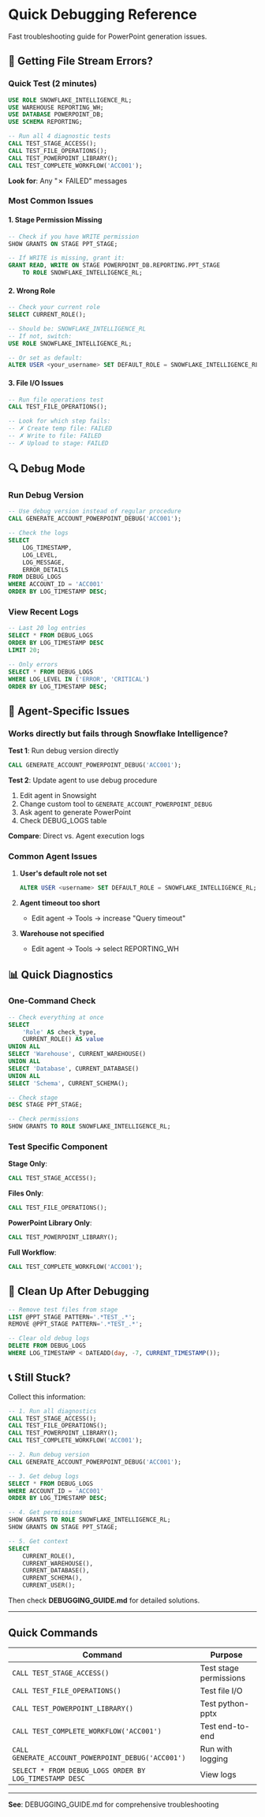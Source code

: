 # Quick Debugging Reference

Fast troubleshooting guide for PowerPoint generation issues.

## 🚨 Getting File Stream Errors?

### Quick Test (2 minutes)

```sql
USE ROLE SNOWFLAKE_INTELLIGENCE_RL;
USE WAREHOUSE REPORTING_WH;
USE DATABASE POWERPOINT_DB;
USE SCHEMA REPORTING;

-- Run all 4 diagnostic tests
CALL TEST_STAGE_ACCESS();
CALL TEST_FILE_OPERATIONS();
CALL TEST_POWERPOINT_LIBRARY();
CALL TEST_COMPLETE_WORKFLOW('ACC001');
```

**Look for**: Any "✗ FAILED" messages

### Most Common Issues

#### 1. Stage Permission Missing
```sql
-- Check if you have WRITE permission
SHOW GRANTS ON STAGE PPT_STAGE;

-- If WRITE is missing, grant it:
GRANT READ, WRITE ON STAGE POWERPOINT_DB.REPORTING.PPT_STAGE 
    TO ROLE SNOWFLAKE_INTELLIGENCE_RL;
```

#### 2. Wrong Role
```sql
-- Check your current role
SELECT CURRENT_ROLE();

-- Should be: SNOWFLAKE_INTELLIGENCE_RL
-- If not, switch:
USE ROLE SNOWFLAKE_INTELLIGENCE_RL;

-- Or set as default:
ALTER USER <your_username> SET DEFAULT_ROLE = SNOWFLAKE_INTELLIGENCE_RL;
```

#### 3. File I/O Issues
```sql
-- Run file operations test
CALL TEST_FILE_OPERATIONS();

-- Look for which step fails:
-- ✗ Create temp file: FAILED
-- ✗ Write to file: FAILED
-- ✗ Upload to stage: FAILED
```

## 🔍 Debug Mode

### Run Debug Version
```sql
-- Use debug version instead of regular procedure
CALL GENERATE_ACCOUNT_POWERPOINT_DEBUG('ACC001');

-- Check the logs
SELECT 
    LOG_TIMESTAMP,
    LOG_LEVEL,
    LOG_MESSAGE,
    ERROR_DETAILS
FROM DEBUG_LOGS
WHERE ACCOUNT_ID = 'ACC001'
ORDER BY LOG_TIMESTAMP DESC;
```

### View Recent Logs
```sql
-- Last 20 log entries
SELECT * FROM DEBUG_LOGS 
ORDER BY LOG_TIMESTAMP DESC 
LIMIT 20;

-- Only errors
SELECT * FROM DEBUG_LOGS 
WHERE LOG_LEVEL IN ('ERROR', 'CRITICAL')
ORDER BY LOG_TIMESTAMP DESC;
```

## 🤖 Agent-Specific Issues

### Works directly but fails through Snowflake Intelligence?

**Test 1**: Run debug version directly
```sql
CALL GENERATE_ACCOUNT_POWERPOINT_DEBUG('ACC001');
```

**Test 2**: Update agent to use debug procedure
1. Edit agent in Snowsight
2. Change custom tool to `GENERATE_ACCOUNT_POWERPOINT_DEBUG`
3. Ask agent to generate PowerPoint
4. Check DEBUG_LOGS table

**Compare**: Direct vs. Agent execution logs

### Common Agent Issues

1. **User's default role not set**
   ```sql
   ALTER USER <username> SET DEFAULT_ROLE = SNOWFLAKE_INTELLIGENCE_RL;
   ```

2. **Agent timeout too short**
   - Edit agent → Tools → increase "Query timeout"

3. **Warehouse not specified**
   - Edit agent → Tools → select REPORTING_WH

## 📊 Quick Diagnostics

### One-Command Check
```sql
-- Check everything at once
SELECT 
    'Role' AS check_type, 
    CURRENT_ROLE() AS value
UNION ALL
SELECT 'Warehouse', CURRENT_WAREHOUSE()
UNION ALL
SELECT 'Database', CURRENT_DATABASE()
UNION ALL
SELECT 'Schema', CURRENT_SCHEMA();

-- Check stage
DESC STAGE PPT_STAGE;

-- Check permissions
SHOW GRANTS TO ROLE SNOWFLAKE_INTELLIGENCE_RL;
```

### Test Specific Component

**Stage Only**:
```sql
CALL TEST_STAGE_ACCESS();
```

**Files Only**:
```sql
CALL TEST_FILE_OPERATIONS();
```

**PowerPoint Library Only**:
```sql
CALL TEST_POWERPOINT_LIBRARY();
```

**Full Workflow**:
```sql
CALL TEST_COMPLETE_WORKFLOW('ACC001');
```

## 🧹 Clean Up After Debugging

```sql
-- Remove test files from stage
LIST @PPT_STAGE PATTERN='.*TEST_.*';
REMOVE @PPT_STAGE PATTERN='.*TEST_.*';

-- Clear old debug logs
DELETE FROM DEBUG_LOGS 
WHERE LOG_TIMESTAMP < DATEADD(day, -7, CURRENT_TIMESTAMP());
```

## 📞 Still Stuck?

Collect this information:

```sql
-- 1. Run all diagnostics
CALL TEST_STAGE_ACCESS();
CALL TEST_FILE_OPERATIONS();
CALL TEST_POWERPOINT_LIBRARY();
CALL TEST_COMPLETE_WORKFLOW('ACC001');

-- 2. Run debug version
CALL GENERATE_ACCOUNT_POWERPOINT_DEBUG('ACC001');

-- 3. Get debug logs
SELECT * FROM DEBUG_LOGS 
WHERE ACCOUNT_ID = 'ACC001' 
ORDER BY LOG_TIMESTAMP DESC;

-- 4. Get permissions
SHOW GRANTS TO ROLE SNOWFLAKE_INTELLIGENCE_RL;
SHOW GRANTS ON STAGE PPT_STAGE;

-- 5. Get context
SELECT 
    CURRENT_ROLE(),
    CURRENT_WAREHOUSE(),
    CURRENT_DATABASE(),
    CURRENT_SCHEMA(),
    CURRENT_USER();
```

Then check **DEBUGGING_GUIDE.md** for detailed solutions.

---

## Quick Commands

| Command | Purpose |
|---------|---------|
| `CALL TEST_STAGE_ACCESS()` | Test stage permissions |
| `CALL TEST_FILE_OPERATIONS()` | Test file I/O |
| `CALL TEST_POWERPOINT_LIBRARY()` | Test python-pptx |
| `CALL TEST_COMPLETE_WORKFLOW('ACC001')` | Test end-to-end |
| `CALL GENERATE_ACCOUNT_POWERPOINT_DEBUG('ACC001')` | Run with logging |
| `SELECT * FROM DEBUG_LOGS ORDER BY LOG_TIMESTAMP DESC` | View logs |

---

**See**: DEBUGGING_GUIDE.md for comprehensive troubleshooting


